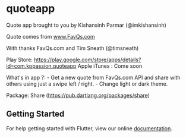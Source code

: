 # quoteapp

Quote app brought to you by Kishansinh Parmar (@imkishansinh)

Quote comes from www.FavQs.com

With thanks FavQs.com and Tim Sneath (@timsneath)

Play Store: https://play.google.com/store/apps/details?id=com.kppassion.quoteapp
Apple iTunes : Come soon 

What's in app ?:
	- Get a new quote from FavQs.com API and share with others using just a swipe left / right.
	- Change light or dark theme.
	
Package:
	Share (https://pub.dartlang.org/packages/share)

## Getting Started

For help getting started with Flutter, view our online
[documentation](https://flutter.io/).
